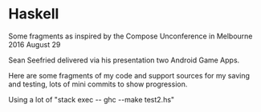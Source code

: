 # Haskell
Some fragments as inspired by the Compose Unconference in Melbourne 2016 August 29

Sean Seefried delivered via his presentation two Android Game Apps.

Here are some fragments of my code and support sources for my saving and testing, lots of mini commits to show progression.

Using a lot of "stack exec -- ghc --make test2.hs"

